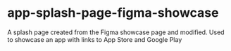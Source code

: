 # app-splash-page-figma-showcase
A splash page created from the Figma showcase page and modified. Used to showcase an app with links to App Store and Google Play
